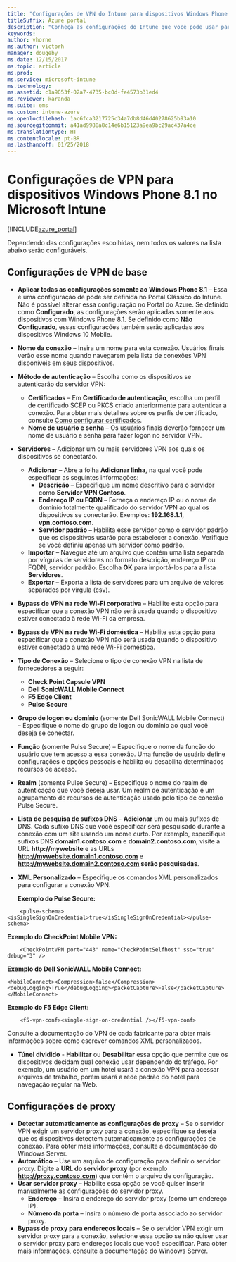 ```yaml
---
title: "Configurações de VPN do Intune para dispositivos Windows Phone 8.1"
titleSuffix: Azure portal
description: "Conheça as configurações do Intune que você pode usar para configurar as conexões VPN em dispositivos Windows Phone 8.1."
keywords: 
author: vhorne
ms.author: victorh
manager: dougeby
ms.date: 12/15/2017
ms.topic: article
ms.prod: 
ms.service: microsoft-intune
ms.technology: 
ms.assetid: c1a9053f-02a7-4735-bc0d-fe4573b31ed4
ms.reviewer: karanda
ms.suite: ems
ms.custom: intune-azure
ms.openlocfilehash: 1ac6fca3217725c34a7db8d46d40278625b93a10
ms.sourcegitcommit: a41ad9988a8c14e6b15123a9ea9bc29ac437a4ce
ms.translationtype: HT
ms.contentlocale: pt-BR
ms.lasthandoff: 01/25/2018
---
```

# <a name="vpn-settings-for-windows-phone-81-devices-in-microsoft-intune"></a>Configurações de VPN para dispositivos Windows Phone 8.1 no Microsoft Intune

[!INCLUDE[azure_portal](./includes/azure_portal.md)]

Dependendo das configurações escolhidas, nem todos os valores na lista abaixo serão configuráveis.

## <a name="base-vpn-settings"></a>Configurações de VPN de base

- **Aplicar todas as configurações somente ao Windows Phone 8.1** – Essa é uma configuração de pode ser definida no Portal Clássico do Intune. Não é possível alterar essa configuração no Portal do Azure. Se definido como **Configurado**, as configurações serão aplicadas somente aos dispositivos com Windows Phone 8.1. Se definido como **Não Configurado**, essas configurações também serão aplicadas aos dispositivos Windows 10 Mobile.
- **Nome da conexão** – Insira um nome para esta conexão. Usuários finais verão esse nome quando navegarem pela lista de conexões VPN disponíveis em seus dispositivos.
- **Método de autenticação** – Escolha como os dispositivos se autenticarão do servidor VPN:
    - **Certificados** – Em **Certificado de autenticação**, escolha um perfil de certificado SCEP ou PKCS criado anteriormente para autenticar a conexão. Para obter mais detalhes sobre os perfis de certificado, consulte [Como configurar certificados](certificates-configure.md).
    - **Nome de usuário e senha** – Os usuários finais deverão fornecer um nome de usuário e senha para fazer logon no servidor VPN.
- **Servidores** – Adicionar um ou mais servidores VPN aos quais os dispositivos se conectarão.
    - **Adicionar** – Abre a folha **Adicionar linha**, na qual você pode especificar as seguintes informações:
        - **Descrição** – Especifique um nome descritivo para o servidor como **Servidor VPN Contoso**.
        - **Endereço IP ou FQDN** – Forneça o endereço IP ou o nome de domínio totalmente qualificado do servidor VPN ao qual os dispositivos se conectarão. Exemplos: **192.168.1.1**, **vpn.contoso.com**.
        - **Servidor padrão** – Habilita esse servidor como o servidor padrão que os dispositivos usarão para estabelecer a conexão. Verifique se você definiu apenas um servidor como padrão.
    - **Importar** – Navegue até um arquivo que contém uma lista separada por vírgulas de servidores no formato descrição, endereço IP ou FQDN, servidor padrão. Escolha **OK** para importá-los para a lista **Servidores**.
    - **Exportar** – Exporta a lista de servidores para um arquivo de valores separados por vírgula (csv).

- **Bypass de VPN na rede Wi-Fi corporativa** – Habilite esta opção para especificar que a conexão VPN não será usada quando o dispositivo estiver conectado à rede Wi-Fi da empresa.
- **Bypass de VPN na rede Wi-Fi doméstica** – Habilite esta opção para especificar que a conexão VPN não será usada quando o dispositivo estiver conectado a uma rede Wi-Fi doméstica.

- **Tipo de Conexão** – Selecione o tipo de conexão VPN na lista de fornecedores a seguir:
    - **Check Point Capsule VPN**
    - **Dell SonicWALL Mobile Connect**
    - **F5 Edge Client**
    - **Pulse Secure**

- **Grupo de logon ou domínio** (somente Dell SonicWALL Mobile Connect) – Especifique o nome do grupo de logon ou domínio ao qual você deseja se conectar.
- **Função** (somente Pulse Secure) – Especifique o nome da função do usuário que tem acesso a essa conexão. Uma função de usuário define configurações e opções pessoais e habilita ou desabilita determinados recursos de acesso.
- **Realm** (somente Pulse Secure) – Especifique o nome do realm de autenticação que você deseja usar. Um realm de autenticação é um agrupamento de recursos de autenticação usado pelo tipo de conexão Pulse Secure.

- **Lista de pesquisa de sufixos DNS** - **Adicionar** um ou mais sufixos de DNS. Cada sufixo DNS que você especificar será pesquisado durante a conexão com um site usando um nome curto. Por exemplo, especifique sufixos DNS **domain1.contoso.com** e **domain2.contoso.com**, visite a URL **http://mywebsite** e as URLs **http://mywebsite.domain1.contoso.com** e **http://mywebsite.domain2.contoso.com serão pesquisadas**.

- **XML Personalizado** – Especifique os comandos XML personalizados para configurar a conexão VPN.

    **Exemplo do Pulse Secure:**

```
    <pulse-schema><isSingleSignOnCredential>true</isSingleSignOnCredential></pulse-schema>

```

**Exemplo do CheckPoint Mobile VPN:**

```
    <CheckPointVPN port="443" name="CheckPointSelfhost" sso="true" debug="3" />
```

**Exemplo do Dell SonicWALL Mobile Connect:**
```
<MobileConnect><Compression>false</Compression><debugLogging>True</debugLogging><packetCapture>False</packetCapture></MobileConnect>

```

**Exemplo do F5 Edge Client:**
```
    <f5-vpn-conf><single-sign-on-credential /></f5-vpn-conf>

```

Consulte a documentação do VPN de cada fabricante para obter mais informações sobre como escrever comandos XML personalizados.

- **Túnel dividido** - **Habilitar** ou **Desabilitar** essa opção que permite que os dispositivos decidam qual conexão usar dependendo do tráfego. Por exemplo, um usuário em um hotel usará a conexão VPN para acessar arquivos de trabalho, porém usará a rede padrão do hotel para navegação regular na Web.




## <a name="proxy-settings"></a>Configurações de proxy

- **Detectar automaticamente as configurações de proxy** – Se o servidor VPN exigir um servidor proxy para a conexão, especifique se deseja que os dispositivos detectem automaticamente as configurações de conexão. Para obter mais informações, consulte a documentação do Windows Server.
- **Automático** – Use um arquivo de configuração para definir o servidor proxy. Digite a **URL do servidor proxy** (por exemplo **http://proxy.contoso.com**) que contém o arquivo de configuração.
- **Usar servidor proxy** – Habilite essa opção se você quiser inserir manualmente as configurações do servidor proxy.
    - **Endereço** – Insira o endereço do servidor proxy (como um endereço IP).
    - **Número da porta** – Insira o número de porta associado ao servidor proxy.
- **Bypass de proxy para endereços locais** – Se o servidor VPN exigir um servidor proxy para a conexão, selecione essa opção se não quiser usar o servidor proxy para endereços locais que você especificar. Para obter mais informações, consulte a documentação do Windows Server.
